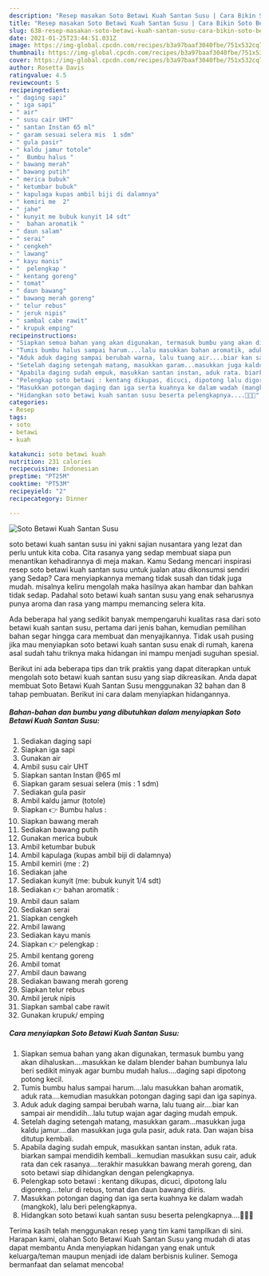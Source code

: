```yaml
---
description: "Resep masakan Soto Betawi Kuah Santan Susu | Cara Bikin Soto Betawi Kuah Santan Susu Yang Lezat"
title: "Resep masakan Soto Betawi Kuah Santan Susu | Cara Bikin Soto Betawi Kuah Santan Susu Yang Lezat"
slug: 638-resep-masakan-soto-betawi-kuah-santan-susu-cara-bikin-soto-betawi-kuah-santan-susu-yang-lezat
date: 2021-01-25T23:44:51.031Z
image: https://img-global.cpcdn.com/recipes/b3a97baaf3040fbe/751x532cq70/soto-betawi-kuah-santan-susu-foto-resep-utama.jpg
thumbnail: https://img-global.cpcdn.com/recipes/b3a97baaf3040fbe/751x532cq70/soto-betawi-kuah-santan-susu-foto-resep-utama.jpg
cover: https://img-global.cpcdn.com/recipes/b3a97baaf3040fbe/751x532cq70/soto-betawi-kuah-santan-susu-foto-resep-utama.jpg
author: Rosetta Davis
ratingvalue: 4.5
reviewcount: 5
recipeingredient:
- " daging sapi"
- " iga sapi"
- " air"
- " susu cair UHT"
- " santan Instan 65 ml"
- " garam sesuai selera mis  1 sdm"
- " gula pasir"
- " kaldu jamur totole"
- "  Bumbu halus "
- " bawang merah"
- " bawang putih"
- " merica bubuk"
- " ketumbar bubuk"
- " kapulaga kupas ambil biji di dalamnya"
- " kemiri me  2"
- " jahe"
- " kunyit me bubuk kunyit 14 sdt"
- "  bahan aromatik "
- " daun salam"
- " serai"
- " cengkeh"
- " lawang"
- " kayu manis"
- "  pelengkap "
- " kentang goreng"
- " tomat"
- " daun bawang"
- " bawang merah goreng"
- " telur rebus"
- " jeruk nipis"
- " sambal cabe rawit"
- " krupuk emping"
recipeinstructions:
- "Siapkan semua bahan yang akan digunakan, termasuk bumbu yang akan dihaluskan....masukkan ke dalam blender bahan bumbunya lalu beri sedikit minyak agar bumbu mudah halus....daging sapi dipotong potong kecil."
- "Tumis bumbu halus sampai harum....lalu masukkan bahan aromatik, aduk rata....kemudian masukkan potongan daging sapi dan iga sapinya."
- "Aduk aduk daging sampai berubah warna, lalu tuang air....biar kan sampai air mendidih...lalu tutup wajan agar daging mudah empuk."
- "Setelah daging setengah matang, masukkan garam...masukkan juga kaldu jamur....dan masukkan juga gula pasir, aduk rata. Dan wajan bisa ditutup kembali."
- "Apabila daging sudah empuk, masukkan santan instan, aduk rata. biarkan sampai mendidih kembali...kemudian masukkan susu cair, aduk rata dan cek rasanya....terakhir masukkan bawang merah goreng, dan soto betawi siap dihidangkan dengan pelengkapnya."
- "Pelengkap soto betawi : kentang dikupas, dicuci, dipotong lalu digoreng....telur di rebus, tomat dan daun bawang diiris."
- "Masukkan potongan daging dan iga serta kuahnya ke dalam wadah (mangkok), lalu beri pelengkapnya."
- "Hidangkan soto betawi kuah santan susu beserta pelengkapnya....👍🏻😊"
categories:
- Resep
tags:
- soto
- betawi
- kuah

katakunci: soto betawi kuah 
nutrition: 231 calories
recipecuisine: Indonesian
preptime: "PT25M"
cooktime: "PT53M"
recipeyield: "2"
recipecategory: Dinner

---
```



![Soto Betawi Kuah Santan Susu](https://img-global.cpcdn.com/recipes/b3a97baaf3040fbe/751x532cq70/soto-betawi-kuah-santan-susu-foto-resep-utama.jpg)


soto betawi kuah santan susu ini yakni sajian nusantara yang lezat dan perlu untuk kita coba. Cita rasanya yang sedap membuat siapa pun menantikan kehadirannya di meja makan.
Kamu Sedang mencari inspirasi resep soto betawi kuah santan susu untuk jualan atau dikonsumsi sendiri yang Sedap? Cara menyiapkannya memang tidak susah dan tidak juga mudah. misalnya keliru mengolah maka hasilnya akan hambar dan bahkan tidak sedap. Padahal soto betawi kuah santan susu yang enak seharusnya punya aroma dan rasa yang mampu memancing selera kita.



Ada beberapa hal yang sedikit banyak mempengaruhi kualitas rasa dari soto betawi kuah santan susu, pertama dari jenis bahan, kemudian pemilihan bahan segar hingga cara membuat dan menyajikannya. Tidak usah pusing jika mau menyiapkan soto betawi kuah santan susu enak di rumah, karena asal sudah tahu triknya maka hidangan ini mampu menjadi suguhan spesial.


Berikut ini ada beberapa tips dan trik praktis yang dapat diterapkan untuk mengolah soto betawi kuah santan susu yang siap dikreasikan. Anda dapat membuat Soto Betawi Kuah Santan Susu menggunakan 32 bahan dan 8 tahap pembuatan. Berikut ini cara dalam menyiapkan hidangannya.

<!--inarticleads1-->

##### Bahan-bahan dan bumbu yang dibutuhkan dalam menyiapkan Soto Betawi Kuah Santan Susu:

1. Sediakan  daging sapi
1. Siapkan  iga sapi
1. Gunakan  air
1. Ambil  susu cair UHT
1. Siapkan  santan Instan @65 ml
1. Siapkan  garam sesuai selera (mis : 1 sdm)
1. Sediakan  gula pasir
1. Ambil  kaldu jamur (totole)
1. Siapkan  👉 Bumbu halus :
1. Siapkan  bawang merah
1. Sediakan  bawang putih
1. Gunakan  merica bubuk
1. Ambil  ketumbar bubuk
1. Ambil  kapulaga (kupas ambil biji di dalamnya)
1. Ambil  kemiri (me : 2)
1. Sediakan  jahe
1. Sediakan  kunyit (me: bubuk kunyit 1/4 sdt)
1. Sediakan  👉 bahan aromatik :
1. Ambil  daun salam
1. Sediakan  serai
1. Siapkan  cengkeh
1. Ambil  lawang
1. Sediakan  kayu manis
1. Siapkan  👉 pelengkap :
1. Ambil  kentang goreng
1. Ambil  tomat
1. Ambil  daun bawang
1. Sediakan  bawang merah goreng
1. Siapkan  telur rebus
1. Ambil  jeruk nipis
1. Siapkan  sambal cabe rawit
1. Gunakan  krupuk/ emping




<!--inarticleads2-->

##### Cara menyiapkan Soto Betawi Kuah Santan Susu:

1. Siapkan semua bahan yang akan digunakan, termasuk bumbu yang akan dihaluskan....masukkan ke dalam blender bahan bumbunya lalu beri sedikit minyak agar bumbu mudah halus....daging sapi dipotong potong kecil.
1. Tumis bumbu halus sampai harum....lalu masukkan bahan aromatik, aduk rata....kemudian masukkan potongan daging sapi dan iga sapinya.
1. Aduk aduk daging sampai berubah warna, lalu tuang air....biar kan sampai air mendidih...lalu tutup wajan agar daging mudah empuk.
1. Setelah daging setengah matang, masukkan garam...masukkan juga kaldu jamur....dan masukkan juga gula pasir, aduk rata. Dan wajan bisa ditutup kembali.
1. Apabila daging sudah empuk, masukkan santan instan, aduk rata. biarkan sampai mendidih kembali...kemudian masukkan susu cair, aduk rata dan cek rasanya....terakhir masukkan bawang merah goreng, dan soto betawi siap dihidangkan dengan pelengkapnya.
1. Pelengkap soto betawi : kentang dikupas, dicuci, dipotong lalu digoreng....telur di rebus, tomat dan daun bawang diiris.
1. Masukkan potongan daging dan iga serta kuahnya ke dalam wadah (mangkok), lalu beri pelengkapnya.
1. Hidangkan soto betawi kuah santan susu beserta pelengkapnya....👍🏻😊




Terima kasih telah menggunakan resep yang tim kami tampilkan di sini. Harapan kami, olahan Soto Betawi Kuah Santan Susu yang mudah di atas dapat membantu Anda menyiapkan hidangan yang enak untuk keluarga/teman maupun menjadi ide dalam berbisnis kuliner. Semoga bermanfaat dan selamat mencoba!

